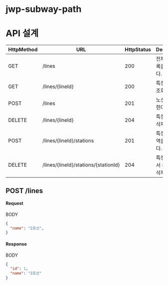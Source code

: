 # jwp-subway-path

# API 설계

| HttpMethod | URL                                  | HttpStatus | Description         |
|------------|--------------------------------------|------------|---------------------|
| GET        | /lines                               | 200        | 전체 노선 목록을 조회한다.     |
| GET        | /lines/{lineId}                      | 200        | 특정 노선을 조회한다.        |
| POST       | /lines                               | 201        | 노선을 생성한다.           |
| DELETE     | /lines/{lineId}                      | 204        | 특정 노선을 삭제한다.        |
| POST       | /lines/{lineId}/stations             | 201        | 특정 노선에 역을 추가한다.     |
| DELETE     | /lines/{lineId}/stations/{stationId} | 204        | 특정 노선에서 특정 역을 삭제한다. |

## POST /lines

#### Request

BODY

```json
{
  "name": "2호선",
}
```

#### Response

BODY

```json
{
  "id": 1,
  "name": "2호선"
}
```
